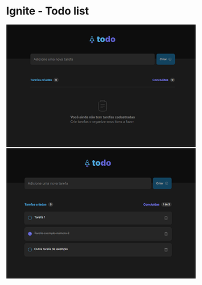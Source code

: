 # Ignite - Todo list

<img src="./.github/mockup-1.png" alt="Todo Imagem 1"> 
<img src="./.github/mockup-2.png" alt="Todo Imagem 2">
